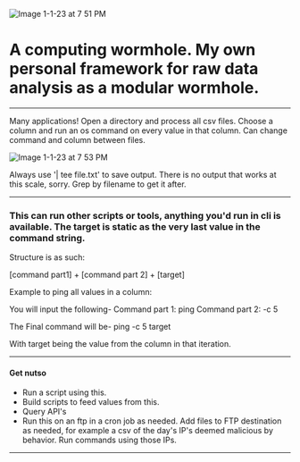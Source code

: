 ![Image 1-1-23 at 7 51 PM](https://user-images.githubusercontent.com/50429213/210193932-b680d414-78c7-4918-b8cb-5a61a4a9677a.jpeg)







# A computing wormhole. My own personal framework for raw data analysis as a modular wormhole. 

---


Many applications! Open a directory and process all csv files. Choose a column and run an os command on every value in that column. Can change command and column between files. 

![Image 1-1-23 at 7 53 PM](https://user-images.githubusercontent.com/50429213/210194017-b3614276-3abf-493b-ba83-0ca16f1feec6.jpeg)


Always use '| tee file.txt' to save output. There is no output that works at this scale, sorry. Grep by filename to get it after. 



---



### This can run other scripts or tools, anything you'd run in cli is available. The target is static as the very last value in the command string. 

Structure is as such:

[command part1] + [command part 2] + [target]

Example to ping all values in a column:

You will input the following-
Command part 1: ping
Command part 2: -c 5

The Final command will be-
ping -c 5 target

With target being the value from the column in that iteration. 



---




#### Get nutso

- Run a script using this. 
- Build scripts to feed values from this. 
- Query API's 
- Run this on an ftp in a cron job as needed. Add files to FTP destination as needed, for example a csv of the day's IP's deemed malicious by behavior. Run commands using those IPs.
----

